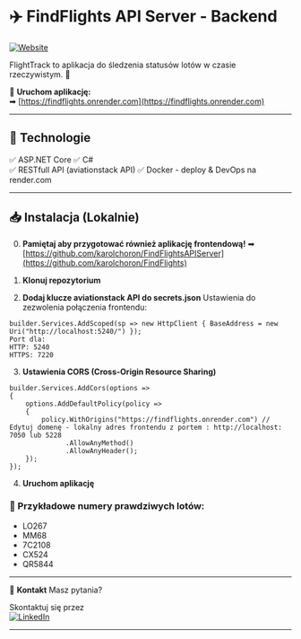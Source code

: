 # ✈️ FindFlights API Server - Backend

[![Website](https://img.shields.io/badge/Live%20Demo-Available-green?style=for-the-badge)](https://findflights.onrender.com)

FlightTrack to aplikacja do śledzenia statusów lotów w czasie rzeczywistym. 🛫

🔗 **Uruchom aplikację:**  
➡ [https://findflights.onrender.com](https://findflights.onrender.com)  

---

## 🚀 **Technologie**
✅ ASP.NET Core 
✅ C#  
✅ RESTfull API (aviationstack API)
✅ Docker - deploy & DevOps na render.com

---

## 📥 **Instalacja (Lokalnie)**
0. **Pamiętaj aby przygotować również aplikację frontendową!**
➡ [https://github.com/karolchoron/FindFlightsAPIServer](https://github.com/karolchoron/FindFlights)  

1. **Klonuj repozytorium**  
2. **Dodaj klucze aviationstack API do secrets.json**
Ustawienia do zezwolenia połączenia frontendu:
```
builder.Services.AddScoped(sp => new HttpClient { BaseAddress = new Uri("http://localhost:5240/") });
Port dla:
HTTP: 5240
HTTPS: 7220
```
3. **Ustawienia CORS (Cross-Origin Resource Sharing)**
```
builder.Services.AddCors(options =>
{
    options.AddDefaultPolicy(policy =>
    {
        policy.WithOrigins("https://findflights.onrender.com") // Edytuj domenę - lokalny adres frontendu z portem : http://localhost: 7050 lub 5228
              .AllowAnyMethod()
              .AllowAnyHeader();
    });
});
```

4. **Uruchom aplikację**

### 📌 Przykładowe numery prawdziwych lotów:
- LO267
- MM68
- 7C2108
- CX524
- QR5844

---

🤝 **Kontakt** 
Masz pytania?

Skontaktuj się przez  
[![LinkedIn](https://img.shields.io/badge/LinkedIn-Connect-blue?logo=linkedin&style=for-the-badge)](https://www.linkedin.com/in/karol-choron/)

---
